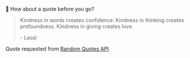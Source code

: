 📣 How about a quote before you go?

> Kindness in words creates confidence. Kindness in thinking creates profoundness. Kindness in giving creates love.
>
> <p>- Laozi</p>

Quote requested from [Random Quotes API](https://github.com/lukePeavey/quotable)
